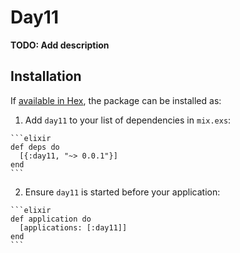 # Day11

**TODO: Add description**

## Installation

If [available in Hex](https://hex.pm/docs/publish), the package can be installed as:

  1. Add `day11` to your list of dependencies in `mix.exs`:

    ```elixir
    def deps do
      [{:day11, "~> 0.0.1"}]
    end
    ```

  2. Ensure `day11` is started before your application:

    ```elixir
    def application do
      [applications: [:day11]]
    end
    ```

